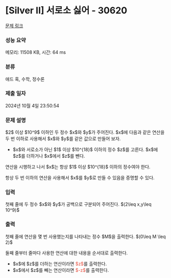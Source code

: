 # [Silver II] 서로소 싫어 - 30620 

[문제 링크](https://www.acmicpc.net/problem/30620) 

### 성능 요약

메모리: 11508 KB, 시간: 64 ms

### 분류

애드 혹, 수학, 정수론

### 제출 일자

2024년 10월 4일 23:50:54

### 문제 설명

<p>$2$ 이상 $10^9$ 이하인 두 정수 $x$와 $y$가 주어진다. $x$에 다음과 같은 연산을 두 번 이하로 사용해서 $x$와 $y$를 같은 값으로 만들어 보자.</p>

<ul>
	<li>$x$와 서로소가 아닌 $1$ 이상 $10^{18}$ 이하의 정수 $z$를 고른다. $x$에 $z$를 더하거나 $x$에서 $z$를 뺀다.</li>
</ul>

<p>연산을 시행하고 나서 $x$는 항상 $1$ 이상 $10^{18}$ 이하의 정수여야 한다.</p>

<p>항상 두 번 이하의 연산을 사용해서 $x$를 $y$로 만들 수 있음을 증명할 수 있다.</p>

### 입력 

 <p>첫째 줄에 두 정수 $x$와 $y$가 공백으로 구분되어 주어진다. $(2\leq x,y\leq 10^9)$</p>

### 출력 

 <p>첫째 줄에 연산을 몇 번 사용했는지를 나타내는 정수 $M$을 출력한다. $(0\leq M \leq 2)$</p>

<p>둘째 줄부터 줄마다 사용한 연산에 대한 내용을 순서대로 출력한다.</p>

<ul>
	<li>$x$에 $z$를 더하는 연산이라면 <span style="color:#e74c3c;">$z$</span>를 출력한다.</li>
	<li>$x$에서 $z$를 빼는 연산이라면 <span style="color:#e74c3c;">$-z$</span>를 출력한다.</li>
</ul>

